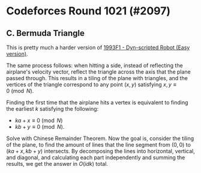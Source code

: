 # Codeforces Round 1021 (#2097)

## C. Bermuda Triangle
This is pretty much a harder version of [1993F1 - Dyn-scripted Robot (Easy version)](https://codeforces.com/problemset/problem/1993/F1).

The same process follows: when hitting a side, instead of reflecting the airplane's velocity vector, reflect the triangle across the axis that the plane passed through. This results in a tiling of the plane with triangles, and the vertices of the triangle correspond to any point $(x,y)$ satisfying $x,y\equiv{0}\pmod{N}$.

Finding the first time that the airplane hits a vertex is equivalent to finding the earliest $k$ satisfying the following:
 - $ka+x\equiv{0}\pmod{N}$
 - $kb+y\equiv{0}\pmod{N}$.

Solve with Chinese Remainder Theorem. Now the goal is, consider the tiling of the plane, to find the amount of lines that the line segment from $(0,0)$ to $(ka+x,kb+y)$ intersects. By decomposing the lines into horizontal, vertical, and diagonal, and calculating each part independently and summing the results, we get the answer in $O(idk)$ total.